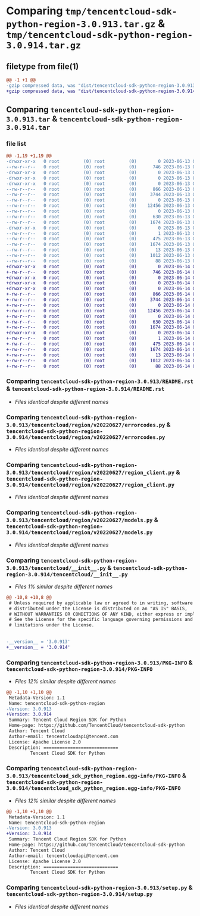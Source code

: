 # Comparing `tmp/tencentcloud-sdk-python-region-3.0.913.tar.gz` & `tmp/tencentcloud-sdk-python-region-3.0.914.tar.gz`

## filetype from file(1)

```diff
@@ -1 +1 @@
-gzip compressed data, was "dist/tencentcloud-sdk-python-region-3.0.913.tar", last modified: Tue Jun 13 02:23:10 2023, max compression
+gzip compressed data, was "dist/tencentcloud-sdk-python-region-3.0.914.tar", last modified: Wed Jun 14 00:32:19 2023, max compression
```

## Comparing `tencentcloud-sdk-python-region-3.0.913.tar` & `tencentcloud-sdk-python-region-3.0.914.tar`

### file list

```diff
@@ -1,19 +1,19 @@
-drwxr-xr-x   0 root         (0) root         (0)        0 2023-06-13 02:23:10.000000 tencentcloud-sdk-python-region-3.0.913/
--rw-r--r--   0 root         (0) root         (0)      746 2023-06-13 02:23:09.000000 tencentcloud-sdk-python-region-3.0.913/README.rst
-drwxr-xr-x   0 root         (0) root         (0)        0 2023-06-13 02:23:10.000000 tencentcloud-sdk-python-region-3.0.913/tencentcloud/
-drwxr-xr-x   0 root         (0) root         (0)        0 2023-06-13 02:23:10.000000 tencentcloud-sdk-python-region-3.0.913/tencentcloud/region/
-drwxr-xr-x   0 root         (0) root         (0)        0 2023-06-13 02:23:10.000000 tencentcloud-sdk-python-region-3.0.913/tencentcloud/region/v20220627/
--rw-r--r--   0 root         (0) root         (0)      866 2023-06-13 02:23:09.000000 tencentcloud-sdk-python-region-3.0.913/tencentcloud/region/v20220627/errorcodes.py
--rw-r--r--   0 root         (0) root         (0)     3744 2023-06-13 02:23:09.000000 tencentcloud-sdk-python-region-3.0.913/tencentcloud/region/v20220627/region_client.py
--rw-r--r--   0 root         (0) root         (0)        0 2023-06-13 02:23:09.000000 tencentcloud-sdk-python-region-3.0.913/tencentcloud/region/v20220627/__init__.py
--rw-r--r--   0 root         (0) root         (0)    12456 2023-06-13 02:23:09.000000 tencentcloud-sdk-python-region-3.0.913/tencentcloud/region/v20220627/models.py
--rw-r--r--   0 root         (0) root         (0)        0 2023-06-13 02:23:09.000000 tencentcloud-sdk-python-region-3.0.913/tencentcloud/region/__init__.py
--rw-r--r--   0 root         (0) root         (0)      630 2023-06-13 02:23:09.000000 tencentcloud-sdk-python-region-3.0.913/tencentcloud/__init__.py
--rw-r--r--   0 root         (0) root         (0)     1674 2023-06-13 02:23:10.000000 tencentcloud-sdk-python-region-3.0.913/PKG-INFO
-drwxr-xr-x   0 root         (0) root         (0)        0 2023-06-13 02:23:10.000000 tencentcloud-sdk-python-region-3.0.913/tencentcloud_sdk_python_region.egg-info/
--rw-r--r--   0 root         (0) root         (0)        1 2023-06-13 02:23:10.000000 tencentcloud-sdk-python-region-3.0.913/tencentcloud_sdk_python_region.egg-info/dependency_links.txt
--rw-r--r--   0 root         (0) root         (0)      475 2023-06-13 02:23:10.000000 tencentcloud-sdk-python-region-3.0.913/tencentcloud_sdk_python_region.egg-info/SOURCES.txt
--rw-r--r--   0 root         (0) root         (0)     1674 2023-06-13 02:23:10.000000 tencentcloud-sdk-python-region-3.0.913/tencentcloud_sdk_python_region.egg-info/PKG-INFO
--rw-r--r--   0 root         (0) root         (0)       13 2023-06-13 02:23:10.000000 tencentcloud-sdk-python-region-3.0.913/tencentcloud_sdk_python_region.egg-info/top_level.txt
--rw-r--r--   0 root         (0) root         (0)     1012 2023-06-13 02:23:09.000000 tencentcloud-sdk-python-region-3.0.913/setup.py
--rw-r--r--   0 root         (0) root         (0)       88 2023-06-13 02:23:10.000000 tencentcloud-sdk-python-region-3.0.913/setup.cfg
+drwxr-xr-x   0 root         (0) root         (0)        0 2023-06-14 00:32:19.000000 tencentcloud-sdk-python-region-3.0.914/
+-rw-r--r--   0 root         (0) root         (0)      746 2023-06-14 00:32:19.000000 tencentcloud-sdk-python-region-3.0.914/README.rst
+drwxr-xr-x   0 root         (0) root         (0)        0 2023-06-14 00:32:19.000000 tencentcloud-sdk-python-region-3.0.914/tencentcloud/
+drwxr-xr-x   0 root         (0) root         (0)        0 2023-06-14 00:32:19.000000 tencentcloud-sdk-python-region-3.0.914/tencentcloud/region/
+drwxr-xr-x   0 root         (0) root         (0)        0 2023-06-14 00:32:19.000000 tencentcloud-sdk-python-region-3.0.914/tencentcloud/region/v20220627/
+-rw-r--r--   0 root         (0) root         (0)      866 2023-06-14 00:32:19.000000 tencentcloud-sdk-python-region-3.0.914/tencentcloud/region/v20220627/errorcodes.py
+-rw-r--r--   0 root         (0) root         (0)     3744 2023-06-14 00:32:19.000000 tencentcloud-sdk-python-region-3.0.914/tencentcloud/region/v20220627/region_client.py
+-rw-r--r--   0 root         (0) root         (0)        0 2023-06-14 00:32:19.000000 tencentcloud-sdk-python-region-3.0.914/tencentcloud/region/v20220627/__init__.py
+-rw-r--r--   0 root         (0) root         (0)    12456 2023-06-14 00:32:19.000000 tencentcloud-sdk-python-region-3.0.914/tencentcloud/region/v20220627/models.py
+-rw-r--r--   0 root         (0) root         (0)        0 2023-06-14 00:32:19.000000 tencentcloud-sdk-python-region-3.0.914/tencentcloud/region/__init__.py
+-rw-r--r--   0 root         (0) root         (0)      630 2023-06-14 00:32:19.000000 tencentcloud-sdk-python-region-3.0.914/tencentcloud/__init__.py
+-rw-r--r--   0 root         (0) root         (0)     1674 2023-06-14 00:32:19.000000 tencentcloud-sdk-python-region-3.0.914/PKG-INFO
+drwxr-xr-x   0 root         (0) root         (0)        0 2023-06-14 00:32:19.000000 tencentcloud-sdk-python-region-3.0.914/tencentcloud_sdk_python_region.egg-info/
+-rw-r--r--   0 root         (0) root         (0)        1 2023-06-14 00:32:19.000000 tencentcloud-sdk-python-region-3.0.914/tencentcloud_sdk_python_region.egg-info/dependency_links.txt
+-rw-r--r--   0 root         (0) root         (0)      475 2023-06-14 00:32:19.000000 tencentcloud-sdk-python-region-3.0.914/tencentcloud_sdk_python_region.egg-info/SOURCES.txt
+-rw-r--r--   0 root         (0) root         (0)     1674 2023-06-14 00:32:19.000000 tencentcloud-sdk-python-region-3.0.914/tencentcloud_sdk_python_region.egg-info/PKG-INFO
+-rw-r--r--   0 root         (0) root         (0)       13 2023-06-14 00:32:19.000000 tencentcloud-sdk-python-region-3.0.914/tencentcloud_sdk_python_region.egg-info/top_level.txt
+-rw-r--r--   0 root         (0) root         (0)     1012 2023-06-14 00:32:19.000000 tencentcloud-sdk-python-region-3.0.914/setup.py
+-rw-r--r--   0 root         (0) root         (0)       88 2023-06-14 00:32:19.000000 tencentcloud-sdk-python-region-3.0.914/setup.cfg
```

### Comparing `tencentcloud-sdk-python-region-3.0.913/README.rst` & `tencentcloud-sdk-python-region-3.0.914/README.rst`

 * *Files identical despite different names*

### Comparing `tencentcloud-sdk-python-region-3.0.913/tencentcloud/region/v20220627/errorcodes.py` & `tencentcloud-sdk-python-region-3.0.914/tencentcloud/region/v20220627/errorcodes.py`

 * *Files identical despite different names*

### Comparing `tencentcloud-sdk-python-region-3.0.913/tencentcloud/region/v20220627/region_client.py` & `tencentcloud-sdk-python-region-3.0.914/tencentcloud/region/v20220627/region_client.py`

 * *Files identical despite different names*

### Comparing `tencentcloud-sdk-python-region-3.0.913/tencentcloud/region/v20220627/models.py` & `tencentcloud-sdk-python-region-3.0.914/tencentcloud/region/v20220627/models.py`

 * *Files identical despite different names*

### Comparing `tencentcloud-sdk-python-region-3.0.913/tencentcloud/__init__.py` & `tencentcloud-sdk-python-region-3.0.914/tencentcloud/__init__.py`

 * *Files 1% similar despite different names*

```diff
@@ -10,8 +10,8 @@
 # Unless required by applicable law or agreed to in writing, software
 # distributed under the License is distributed on an "AS IS" BASIS,
 # WITHOUT WARRANTIES OR CONDITIONS OF ANY KIND, either express or implied.
 # See the License for the specific language governing permissions and
 # limitations under the License.
 
 
-__version__ = '3.0.913'
+__version__ = '3.0.914'
```

### Comparing `tencentcloud-sdk-python-region-3.0.913/PKG-INFO` & `tencentcloud-sdk-python-region-3.0.914/PKG-INFO`

 * *Files 12% similar despite different names*

```diff
@@ -1,10 +1,10 @@
 Metadata-Version: 1.1
 Name: tencentcloud-sdk-python-region
-Version: 3.0.913
+Version: 3.0.914
 Summary: Tencent Cloud Region SDK for Python
 Home-page: https://github.com/TencentCloud/tencentcloud-sdk-python
 Author: Tencent Cloud
 Author-email: tencentcloudapi@tencent.com
 License: Apache License 2.0
 Description: ============================
         Tencent Cloud SDK for Python
```

### Comparing `tencentcloud-sdk-python-region-3.0.913/tencentcloud_sdk_python_region.egg-info/PKG-INFO` & `tencentcloud-sdk-python-region-3.0.914/tencentcloud_sdk_python_region.egg-info/PKG-INFO`

 * *Files 12% similar despite different names*

```diff
@@ -1,10 +1,10 @@
 Metadata-Version: 1.1
 Name: tencentcloud-sdk-python-region
-Version: 3.0.913
+Version: 3.0.914
 Summary: Tencent Cloud Region SDK for Python
 Home-page: https://github.com/TencentCloud/tencentcloud-sdk-python
 Author: Tencent Cloud
 Author-email: tencentcloudapi@tencent.com
 License: Apache License 2.0
 Description: ============================
         Tencent Cloud SDK for Python
```

### Comparing `tencentcloud-sdk-python-region-3.0.913/setup.py` & `tencentcloud-sdk-python-region-3.0.914/setup.py`

 * *Files identical despite different names*

